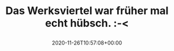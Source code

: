 ---
retweeted: false
source: <a href="https://about.twitter.com/products/tweetdeck" rel="nofollow">TweetDeck</a>
entities:
  hashtags: []
  symbols: []
  user_mentions: []
  urls:
  - url: https://t.co/AwHKIUPG8y
    expanded_url: https://bit.ly/3mahfO7
    display_url: bit.ly/3mahfO7
    indices:
    - '53'
    - '76'
display_text_range:
- '0'
- '76'
favorite_count: '0'
id_str: '1331914884662112257'
truncated: false
retweet_count: '0'
id: '1331914884662112257'
possibly_sensitive: false
created_at: Thu Nov 26 10:57:08 +0000 2020
favorited: false
full_text: Das Werksviertel war früher mal echt hübsch. :-&lt;
lang: de
quote_url: https://bit.ly/3mahfO7
tags:
- pesos/twitter
date: '2020-11-26T10:57:08+00:00'
src: https://twitter.com/bascht/status/1331914884662112257
original_url: https://twitter.com/bascht/status/1331914884662112257
type: twitter_tweet
text: Das Werksviertel war früher mal echt hübsch. :-&lt;
title: 'Das Werksviertel war früher mal echt hübsch. :-&lt;

  '

---